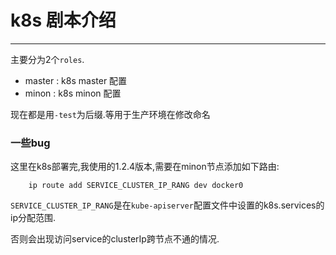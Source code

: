 # k8s 剧本介绍

---

主要分为2个`roles`.

* master : k8s master 配置
* minon : k8s minon 配置

现在都是用`-test`为后缀.等用于生产环境在修改命名


### 一些bug

这里在k8s部署完,我使用的1.2.4版本,需要在minon节点添加如下路由:

		ip route add SERVICE_CLUSTER_IP_RANG dev docker0
		
`SERVICE_CLUSTER_IP_RANG`是在`kube-apiserver`配置文件中设置的k8s.services的ip分配范围.
		
否则会出现访问service的clusterIp跨节点不通的情况.